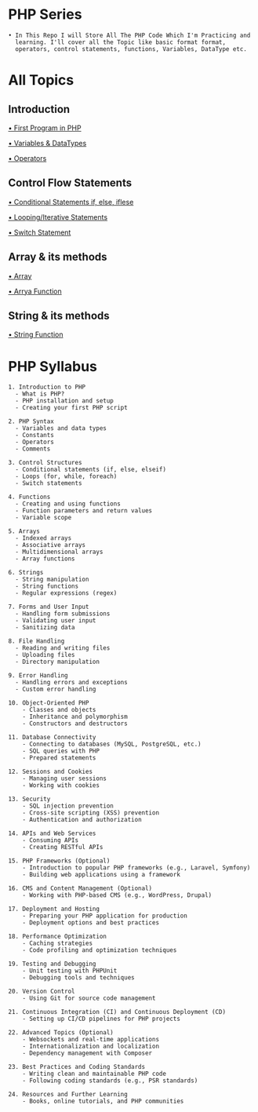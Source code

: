 # PHP Series
    • In This Repo I will Store All The PHP Code Which I'm Practicing and
      learning. I'll cover all the Topic like basic format format,
      operators, control statements, functions, Variables, DataType etc.    


# All Topics
## Introduction
[• First Program in PHP](https://github.com/Raunaksplanet/PHP-Series/blob/main/All%20Code/BasicFirstProgram.php)

[• Variables & DataTypes](https://github.com/Raunaksplanet/PHP-Series/blob/main/All%20Code/Variables%26DataTypes.php)

[• Operators](https://github.com/Raunaksplanet/PHP-Series/blob/main/All%20Code/Variables%26DataTypes.php)

## Control Flow Statements

[• Conditional Statements if, else, iflese](https://github.com/Raunaksplanet/PHP-Series/blob/main/All%20Code/ifelse.php)

[• Looping/Iterative Statements](https://github.com/Raunaksplanet/PHP-Series/blob/main/All%20Code/loop.php)

[• Switch Statement](https://github.com/Raunaksplanet/PHP-Series/blob/main/All%20Code/SwitchCase.php)

## Array & its methods
[• Array](https://github.com/Raunaksplanet/PHP-Series/blob/main/All%20Code/Array.php)

[ • Arrya Function](https://github.com/Raunaksplanet/PHP-Series/blob/main/All%20Code/ArrayMethods.php)

## String & its methods
[• String Function](https://github.com/Raunaksplanet/PHP-Series/blob/main/All%20Code/StringManupilation.php)












# PHP Syllabus 
    1. Introduction to PHP
      - What is PHP?
      - PHP installation and setup
      - Creating your first PHP script

    2. PHP Syntax
      - Variables and data types
      - Constants
      - Operators
      - Comments

    3. Control Structures
      - Conditional statements (if, else, elseif)
      - Loops (for, while, foreach)
      - Switch statements

    4. Functions
      - Creating and using functions
      - Function parameters and return values
      - Variable scope

    5. Arrays
      - Indexed arrays
      - Associative arrays
      - Multidimensional arrays
      - Array functions

    6. Strings
      - String manipulation
      - String functions
      - Regular expressions (regex)

    7. Forms and User Input
      - Handling form submissions
      - Validating user input
      - Sanitizing data

    8. File Handling
      - Reading and writing files
      - Uploading files
      - Directory manipulation

    9. Error Handling
      - Handling errors and exceptions
      - Custom error handling

    10. Object-Oriented PHP
        - Classes and objects
        - Inheritance and polymorphism
        - Constructors and destructors

    11. Database Connectivity
        - Connecting to databases (MySQL, PostgreSQL, etc.)
        - SQL queries with PHP
        - Prepared statements

    12. Sessions and Cookies
        - Managing user sessions
        - Working with cookies

    13. Security
        - SQL injection prevention
        - Cross-site scripting (XSS) prevention
        - Authentication and authorization

    14. APIs and Web Services
        - Consuming APIs
        - Creating RESTful APIs

    15. PHP Frameworks (Optional)
        - Introduction to popular PHP frameworks (e.g., Laravel, Symfony)
        - Building web applications using a framework

    16. CMS and Content Management (Optional)
        - Working with PHP-based CMS (e.g., WordPress, Drupal)

    17. Deployment and Hosting
        - Preparing your PHP application for production
        - Deployment options and best practices

    18. Performance Optimization
        - Caching strategies
        - Code profiling and optimization techniques

    19. Testing and Debugging
        - Unit testing with PHPUnit
        - Debugging tools and techniques

    20. Version Control
        - Using Git for source code management

    21. Continuous Integration (CI) and Continuous Deployment (CD)
        - Setting up CI/CD pipelines for PHP projects

    22. Advanced Topics (Optional)
        - Websockets and real-time applications
        - Internationalization and localization
        - Dependency management with Composer

    23. Best Practices and Coding Standards
        - Writing clean and maintainable PHP code
        - Following coding standards (e.g., PSR standards)

    24. Resources and Further Learning
        - Books, online tutorials, and PHP communities
